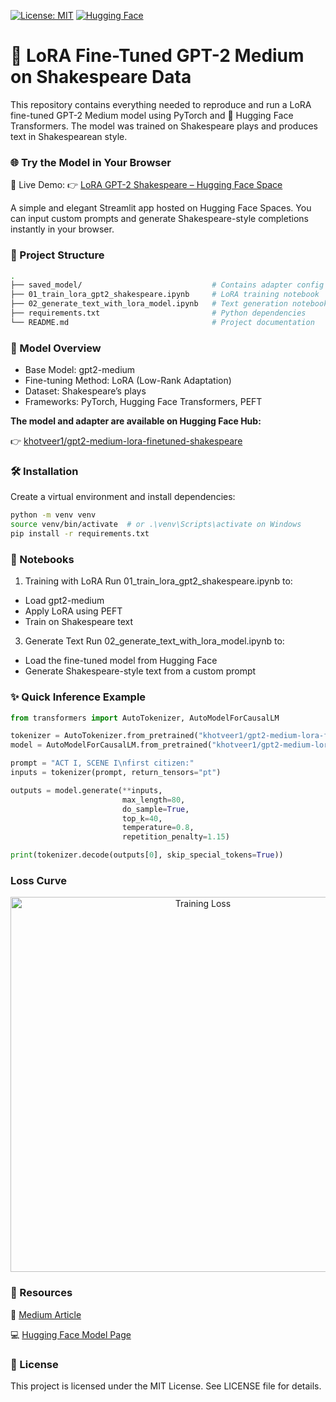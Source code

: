[![License: MIT](https://img.shields.io/badge/License-MIT-yellow.svg)](LICENSE)
[![Hugging Face](https://img.shields.io/badge/model-HuggingFace-blue)](https://huggingface.co/khotveer1/custom-gpt-pytorch-shakespeare)

# 🚀 LoRA Fine-Tuned GPT-2 Medium on Shakespeare Data

This repository contains everything needed to reproduce and run a LoRA fine-tuned GPT-2 Medium model using PyTorch and 🤗 Hugging Face Transformers. The model was trained on Shakespeare plays and produces text in Shakespearean style.


### 🌐 Try the Model in Your Browser
🧪 Live Demo:
👉 [LoRA GPT-2 Shakespeare – Hugging Face Space](https://khotveer1-gpt2-shakespeare-ui.hf.space/?logs=container&__theme=system&deep_link=CpRQO5WGNOA)

A simple and elegant Streamlit app hosted on Hugging Face Spaces. You can input custom prompts and generate Shakespeare-style completions instantly in your browser.


### 📁 Project Structure

```bash 
.
├── saved_model/                             # Contains adapter config and model weights
├── 01_train_lora_gpt2_shakespeare.ipynb     # LoRA training notebook
├── 02_generate_text_with_lora_model.ipynb   # Text generation notebook using the fine-tuned model
├── requirements.txt                         # Python dependencies
└── README.md                                # Project documentation
```


### 🧠 Model Overview
- Base Model: gpt2-medium
- Fine-tuning Method: LoRA (Low-Rank Adaptation)
- Dataset: Shakespeare’s plays
- Frameworks: PyTorch, Hugging Face Transformers, PEFT

**The model and adapter are available on Hugging Face Hub:**
  
👉 [khotveer1/gpt2-medium-lora-finetuned-shakespeare](https://huggingface.co/khotveer1/gpt2-medium-lora-finetuned-shakespeare)


### 🛠 Installation
Create a virtual environment and install dependencies:
```bash
python -m venv venv
source venv/bin/activate  # or .\venv\Scripts\activate on Windows
pip install -r requirements.txt
```


### 📓 Notebooks

1. Training with LoRA
Run 01_train_lora_gpt2_shakespeare.ipynb to:

- Load gpt2-medium
- Apply LoRA using PEFT
- Train on Shakespeare text

3. Generate Text
Run 02_generate_text_with_lora_model.ipynb to:

- Load the fine-tuned model from Hugging Face
- Generate Shakespeare-style text from a custom prompt


### ✨ Quick Inference Example

```python
from transformers import AutoTokenizer, AutoModelForCausalLM

tokenizer = AutoTokenizer.from_pretrained("khotveer1/gpt2-medium-lora-finetuned-shakespeare")
model = AutoModelForCausalLM.from_pretrained("khotveer1/gpt2-medium-lora-finetuned-shakespeare")

prompt = "ACT I, SCENE I\nfirst citizen:"
inputs = tokenizer(prompt, return_tensors="pt")

outputs = model.generate(**inputs, 
                         max_length=80,
                         do_sample=True,
                         top_k=40,
                         temperature=0.8,
                         repetition_penalty=1.15)

print(tokenizer.decode(outputs[0], skip_special_tokens=True))
```

### Loss Curve

<p align="center"> <img src="path/to/loss_graph.png" alt="Training Loss" width="600"/> </p>


### 🔗 Resources

🧠 [Medium Article]()

💻 [Hugging Face Model Page](https://huggingface.co/khotveer1/gpt2-medium-lora-finetuned-shakespeare)


### 📄 License

This project is licensed under the MIT License. See LICENSE file for details.





